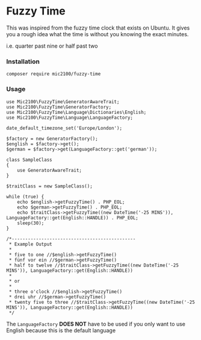 # Fuzzy Time

This was inspired from the fuzzy time clock that exists on Ubuntu. It gives you a rough idea what the time is without you knowing the exact minutes.

i.e. quarter past nine or half past two

### Installation

`composer require mic2100/fuzzy-time`

### Usage

```lang=php
use Mic2100\FuzzyTime\GeneratorAwareTrait;
use Mic2100\FuzzyTime\GeneratorFactory;
use Mic2100\FuzzyTime\Language\Dictionaries\English;
use Mic2100\FuzzyTime\Language\LanguageFactory;

date_default_timezone_set('Europe/London');

$factory = new GeneratorFactory();
$english = $factory->get();
$german = $factory->get(LanguageFactory::get('german'));

class SampleClass
{
    use GeneratorAwareTrait;
}

$traitClass = new SampleClass();

while (true) {
    echo $english->getFuzzyTime() . PHP_EOL;
    echo $german->getFuzzyTime() . PHP_EOL;
    echo $traitClass->getFuzzyTime((new DateTime('-25 MINS')), LanguageFactory::get(English::HANDLE)) . PHP_EOL;
    sleep(30);
}

/*----------------------------------------------
 * Example Output
 *
 * five to one //$english->getFuzzyTime()
 * fünf vor ein //$german->getFuzzyTime()
 * half to twelve //$traitClass->getFuzzyTime((new DateTime('-25 MINS')), LanguageFactory::get(English::HANDLE))
 *
 * or
 *
 * three o'clock //$english->getFuzzyTime()
 * drei uhr //$german->getFuzzyTime()
 * twenty five to three //$traitClass->getFuzzyTime((new DateTime('-25 MINS')), LanguageFactory::get(English::HANDLE))
 */
```

The `LanguageFactory` **DOES NOT** have to be used if you only want to use English because this is the default language
